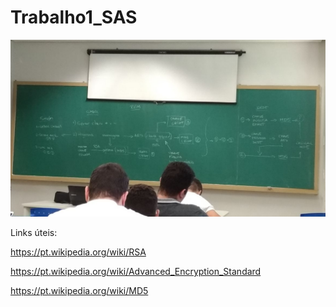 # Trabalho1_SAS


![Alt text](esquema_sas.jpg?raw=true "Esquema")


Links úteis:

https://pt.wikipedia.org/wiki/RSA

https://pt.wikipedia.org/wiki/Advanced_Encryption_Standard

https://pt.wikipedia.org/wiki/MD5
